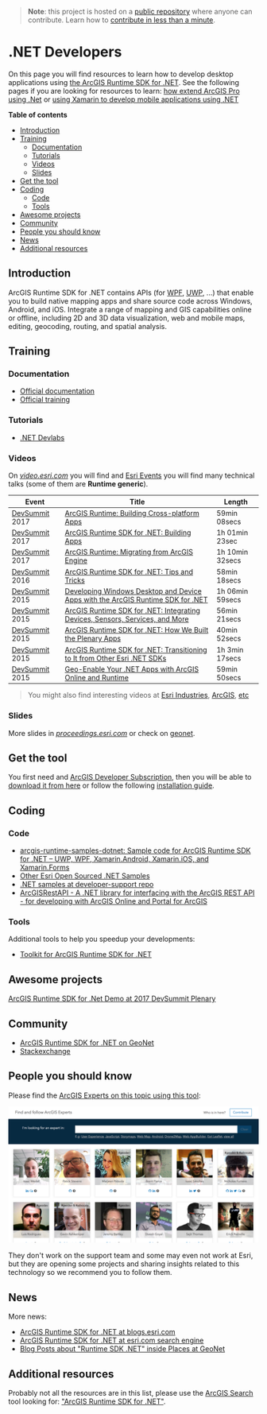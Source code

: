 > **Note**: this project is hosted on a [public repository](https://github.com/hhkaos/awesome-arcgis) where anyone can contribute. Learn how to [contribute in less than a minute](https://github.com/hhkaos/awesome-arcgis/blob/master/CONTRIBUTING.md#contributions).

# .NET Developers

On this page you will find resources to learn how to develop desktop applications using [the ArcGIS Runtime SDK for .NET](https://developers.arcgis.com/net/latest). See the following pages if you are looking for resources to learn: [how extend ArcGIS Pro using .Net](../../../arcgis/products/arcgis-desktop/arcgis-pro/README.md) or [using Xamarin to develop mobile applications using .NET](../../../mobile/technologies/xamarin/README.md)

<!-- START doctoc generated TOC please keep comment here to allow auto update -->
<!-- DON'T EDIT THIS SECTION, INSTEAD RE-RUN doctoc TO UPDATE -->
**Table of contents**

- [Introduction](#introduction)
- [Training](#training)
  - [Documentation](#documentation)
  - [Tutorials](#tutorials)
  - [Videos](#videos)
  - [Slides](#slides)
- [Get the tool](#get-the-tool)
- [Coding](#coding)
  - [Code](#code)
  - [Tools](#tools)
- [Awesome projects](#awesome-projects)
- [Community](#community)
- [People you should know](#people-you-should-know)
- [News](#news)
- [Additional resources](#additional-resources)

<!-- END doctoc generated TOC please keep comment here to allow auto update -->


## Introduction

ArcGIS Runtime SDK for .NET contains APIs (for [WPF](https://developers.arcgis.com/net/latest/wpf/guide/display-a-map.htm), [UWP](https://developers.arcgis.com/net/latest/uwp/guide/display-a-map.htm), ...) that enable you to build native mapping apps and share source code across Windows, Android, and iOS. Integrate a range of mapping and GIS capabilities online or offline, including 2D and 3D data visualization, web and mobile maps, editing, geocoding, routing, and spatial analysis.

## Training
### Documentation

* [Official documentation](https://developers.arcgis.com/net/latest/)
* [Official training](www.esri.com/training/Bookmark/PKEDPSDGS)

### Tutorials

* [.NET Devlabs](https://developers.arcgis.com/labs/browse/?topic=any&product=NET)

### Videos

On [*video.esri.com*](https://www.esri.com/videos/search?q=.NET#?sortby=recent) you will find and [Esri Events](https://www.youtube.com/channel/UC_yE3TatdZKAXvt_TzGJ6mw/search?query=TOPIC) you will find many technical talks (some of them are **Runtime generic**).

|Event|Title|Length|
|---|---|---|
|[DevSummit](http://www.esri.com/events/devsummit) 2017|[ArcGIS Runtime: Building Cross-platform Apps](https://www.youtube.com/watch?v=XLT1PjZgbAQ)|59min 08secs|
|[DevSummit](http://www.esri.com/events/devsummit) 2017|[ArcGIS Runtime SDK for .NET: Building Apps](https://www.youtube.com/watch?v=_KBcHw9HZ50)|1h 01min 23sec|
|[DevSummit](http://www.esri.com/events/devsummit) 2017|[ArcGIS Runtime: Migrating from ArcGIS Engine](https://www.youtube.com/watch?v=h1lyaH00G6A)| 1h 10min 32secs
|[DevSummit](http://www.esri.com/events/devsummit) 2016|[ArcGIS Runtime SDK for .NET: Tips and Tricks](https://www.esri.com/videos/watch?videoid=5064&channelid=LegacyVideo&isLegacy=true&title=arcgis-runtime-sdk-for-.net:-tips-and-tricks)|58min 18secs|
|[DevSummit](http://www.esri.com/events/devsummit) 2015|[Developing Windows Desktop and Device Apps with the ArcGIS Runtime SDK for .NET](https://www.esri.com/videos/watch?videoid=4733&channelid=LegacyVideo&isLegacy=true&title=developing-windows-desktop-and-device-apps-with-the-arcgis-runtime-sdk-for-.net)|1h 06min 59secs|
|[DevSummit](http://www.esri.com/events/devsummit) 2015|[ArcGIS Runtime SDK for .NET: Integrating Devices, Sensors, Services, and More](https://www.esri.com/videos/watch?videoid=4448&channelid=LegacyVideo&isLegacy=true&title=arcgis-runtime-sdk-for-.net:-integrating-devices,-sensors,-services,-and-more)|56min 21secs
|[DevSummit](http://www.esri.com/events/devsummit) 2015|[ArcGIS Runtime SDK for .NET: How We Built the Plenary Apps](https://www.esri.com/videos/watch?videoid=4449&channelid=LegacyVideo&isLegacy=true&title=arcgis-runtime-sdk-for-.net:-how-we-built-the-plenary-apps)|40min 52secs|
|[DevSummit](http://www.esri.com/events/devsummit) 2015|[ArcGIS Runtime SDK for .NET: Transitioning to It from Other Esri .NET SDKs](https://www.esri.com/videos/watch?videoid=4413&channelid=LegacyVideo&isLegacy=true&title=arcgis-runtime-sdk-for-.net:-transitioning-to-it-from-other-esri-.net-sdks)|1h 3min 17secs|
|[DevSummit](http://www.esri.com/events/devsummit) 2015|[Geo-Enable Your .NET Apps with ArcGIS Online and Runtime](https://www.esri.com/videos/watch?videoid=4415&channelid=LegacyVideo&isLegacy=true&title=geo-enable-your-.net-apps-with-arcgis-online-and-runtime)|59min 50secs|

> You might also find interesting videos at [Esri Industries](https://www.youtube.com/channel/UCZTiOg3n0pqUDSatq7mS2PA), [ArcGIS](https://www.youtube.com/channel/UCgGDPs8cte-VLJbgpaK4GPw), [etc](https://esri-es.github.io/awesome-arcgis/esri/#youtube-channels)

### Slides

More slides in [*proceedings.esri.com*](https://www.google.es/search?q=site%3Aproceedings.esri.com+.NET+-"ArcGIS+Pro") or check on [geonet](https://community.esri.com/content?query=ArcGIS+Runtime+SDK+for+.NET&filterID=all~objecttype~objecttype%5Bdocument%5D).

## Get the tool

You first need and [ArcGIS Developer Subscription](https://developers.arcgis.com/pricing/), then you will be able to [download it from here](https://developers.arcgis.com/downloads/apis-and-sdks) or follow the following [installation guide](https://developers.arcgis.com/net/latest/wpf/guide/install-the-sdk.htm).

## Coding

### Code

* [arcgis-runtime-samples-dotnet: Sample code for ArcGIS Runtime SDK for .NET – UWP, WPF, Xamarin.Android, Xamarin.iOS, and Xamarin.Forms](https://github.com/Esri/arcgis-runtime-samples-dotnet)
* [Other Esri Open Sourced .NET Samples ](https://github.com/Esri?utf8=%E2%9C%93&q=dotnet&type=&language=)
* [.NET samples at developer-support repo](https://github.com/Esri/developer-support/tree/master/runtime-net)
* [ArcGISRestAPI - A .NET library for interfacing with the ArcGIS REST API - for developing with ArcGIS Online and Portal for ArcGIS](https://github.com/EsriUK/ArcGISRestAPI)

### Tools

Additional tools to help you speedup your developments:

* [Toolkit for ArcGIS Runtime SDK for .NET](https://github.com/Esri/arcgis-toolkit-dotnet)

## Awesome projects

[ArcGIS Runtime SDK for .Net Demo at 2017 DevSummit Plenary](https://youtu.be/i8FgR_3zumQ?t=39m59s)

## Community

* [ArcGIS Runtime SDK for .NET on GeoNet](https://community.esri.com/community/developers/native-app-developers/arcgis-runtime-sdk-for-net)
* [Stackexchange](https://gis.stackexchange.com/search?q=.net+arcgis)

## People you should know

Please find the [ArcGIS Experts on this topic using this tool](https://esri-es.github.io/arcgis-experts/?topic=ArcGIS%20Runtime%20SDK%20for%20.NET):

[![ArcGIS Experts Tool Screenshot](https://github.com/esri-es/arcgis-experts/blob/master/assets/imgs/arcgis-experts-tool.png?raw=true)](https://esri-es.github.io/arcgis-experts/?topic=ArcGIS%20Runtime%20SDK%20for%20.NET)

They don't work on the support team and some may even not work at Esri,
but they are opening some projects and sharing insights related to this
technology so we recommend you to follow them.

## News

More news:

* [ArcGIS Runtime SDK for .NET at blogs.esri.com](https://blogs.esri.com/esri/arcgis/tag/arcgis-runtime-sdk-for-net/)
* [ArcGIS Runtime SDK for .NET at esri.com search engine](https://www.esri.com/en-us/search#/?q=ArcGIS%20Runtime%20SDK%20for%20.NET&v=0&tab=Explore&page=1)
* [Blog Posts about "Runtime SDK .NET" inside Places at GeoNet](https://community.esri.com/content?query=Runtime+SDK+.NET&filterID=all~objecttype~objecttype%5Bblogpost%5D)

## Additional resources

Probably not all the resources are in this list, please use the [ArcGIS Search](https://esri-es.github.io/arcgis-search/) tool looking for: ["ArcGIS Runtime SDK for .NET"](https://esri-es.github.io/arcgis-search/?search=%22ArcGIS%20Runtime%20SDK%20for%20.NET%22&utm_campaign=awesome-list&utm_source=awesome-list&utm_medium=page).
